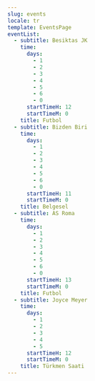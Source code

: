 ```yaml
---
slug: events
locale: tr
template: EventsPage
eventList:
  - subtitle: Besiktas JK
    time:
      days:
        - 1
        - 2
        - 3
        - 4
        - 5
        - 6
        - 0
      startTimeH: 12
      startTimeM: 0
    title: Futbol
  - subtitle: Bizden Biri
    time:
      days:
        - 1
        - 2
        - 3
        - 4
        - 5
        - 6
        - 0
      startTimeH: 11
      startTimeM: 0
    title: Belgesel
  - subtitle: AS Roma
    time:
      days:
        - 1
        - 2
        - 3
        - 4
        - 5
        - 6
        - 0
      startTimeH: 13
      startTimeM: 0
    title: Futbol
  - subtitle: Joyce Meyer
    time:
      days:
        - 1
        - 2
        - 3
        - 4
        - 5
      startTimeH: 12
      startTimeM: 0
    title: Türkmen Saati    
---
```


